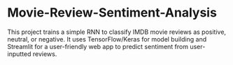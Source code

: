 # Movie-Review-Sentiment-Analysis
This project trains a simple RNN to classify IMDB movie reviews as positive, neutral, or negative. It uses TensorFlow/Keras for model building and Streamlit for a user-friendly web app to predict sentiment from user-inputted reviews.
